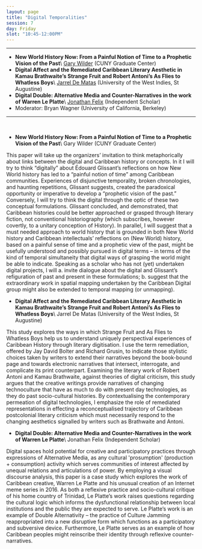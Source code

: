 ```yaml
---
layout: page
title: "Digital Temporalities"
session: 7
day: Friday
slot: "10:45-12:00PM"
---
```



---

- **New World History Now: From a Painful Notion of Time to a Prophetic Vision of the Past**\\
[Gary Wilder]({{site.baseurl}}/bios/index.html#gary-wilder) (CUNY Graduate Center)
- **Digital Affect and the Remediated Caribbean Literary Aesthetic in Kamau Brathwaite’s Strange Fruit and Robert Antoni’s As Flies to Whatless Boys**\\
[Jarrel De Matas]({{site.baseurl}}/bios/index.html#jarrel-de-matas) (University of the West Indies, St Augustine)
- **Digital Double: Alternative Media and Counter-Narratives in the work of Warren Le Platte**\\
[Jonathan Felix]({{site.baseurl}}/bios/index.html#jonathan-felix) (Independent Scholar)
- Moderator: Bryan Wagner (University of California, Berkeley)

---

<br>

- **New World History Now: From a Painful Notion of Time to a Prophetic Vision of the Past**\\
Gary Wilder (CUNY Graduate Center)

This paper will take up the organizers’ invitation to think metaphorically about links between the digital and Caribbean history or concepts. In it I will try to think “digitally” about Édouard Glissant’s reflections on how New World history has led to a “painful notion of time” among Caribbean communities. Experiences of disjunctive temporality, broken chronologies, and haunting repetitions, Glissant suggests, created the paradoxical opportunity or imperative to develop a “prophetic vision of the past.” Conversely, I will try to think the digital through the optic of these two conceptual formulations. Glissant concluded, and demonstrated, that Caribbean histories could be better approached or grasped through literary fiction, not conventional historiography (which subscribes, however covertly, to a unitary conception of History). In parallel, I will suggest that a must needed approach to world history that is grounded in both New World history and Caribbean intellectuals’ reflections on (New World) history, based on a painful sense of time and a prophetic view of the past, might be usefully understood and possibly pursued in digital terms – in terms of the kind of temporal simultaneity that digital ways of grasping the world might be able to indicate. Speaking as a scholar who has not (yet) undertaken digital projects, I will a. invite dialogue about the digital and Glissant’s refiguration of past and present in these formulations; b. suggest that the extraordinary work in spatial mapping undertaken by the Caribbean Digital group might also be extended to temporal mapping (or unmapping).

- **Digital Affect and the Remediated Caribbean Literary Aesthetic in Kamau Brathwaite’s Strange Fruit and Robert Antoni’s As Flies to Whatless Boys**\\
Jarrel De Matas (University of the West Indies, St Augustine)

This study explores the ways in which Strange Fruit and As Flies to Whatless Boys help us to understand uniquely perspectival experiences of Caribbean History through literary digitisation. I use the term remediation, offered by Jay David Bolter and Richard Grusin, to indicate those stylistic choices taken by writers to extend their narratives beyond the book-bound page and towards electronic narratives that intersect, interrogate, and complicate its print counterpart. Examining the literary work of Robert Antoni and Kamau Brathwaite, against theories of digital criticism, this study argues that the creative writings provide narratives of changing technoculture that have as much to do with present day technologies, as they do past socio-cultural histories. By contextualising the contemporary permeation of digital technologies, I emphasize the role of remediated representations in effecting a reconceptualised trajectory of Caribbean postcolonial literary criticism which must necessarily respond to the changing aesthetics signalled by writers such as Brathwaite and Antoni.

- **Digital Double: Alternative Media and Counter-Narratives in the work of Warren Le Platte**\\
Jonathan Felix (Independent Scholar)

Digital spaces hold potential for creative and participatory practices through expressions of Alternative Media, as any cultural 'prosumption' (production + consumption) activity which serves communities of interest affected by unequal relations and articulations of power. By employing a visual discourse analysis, this paper is a case study which explores the work of Caribbean creative, Warren Le Platte and his unusual creation of an Internet meme series in 2016. As both a reflexive practice and socio-cultural critique of his home country of Trinidad, Le Platte’s work raises questions regarding the cultural logic which informs the dysfunctional relationship between local institutions and the public they are expected to serve. Le Platte’s work is an example of Double Alternativity – the practice of Culture Jamming reappropriated into a new disruptive form which functions as a participatory and subversive device. Furthermore, Le Platte serves as an example of how Caribbean peoples might reinscribe their identity through reflexive counter-narratives.
